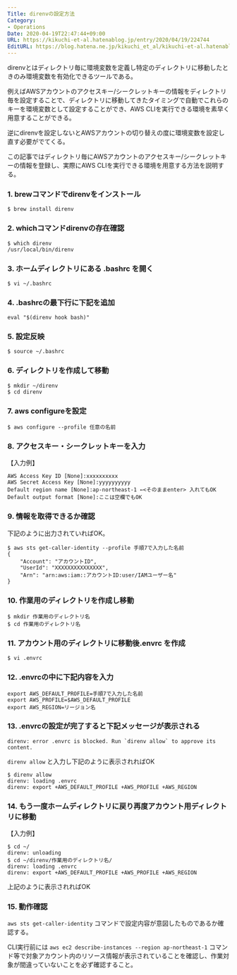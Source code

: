 ```yaml
---
Title: direnvの設定方法
Category:
- Operations
Date: 2020-04-19T22:47:44+09:00
URL: https://kikuchi-et-al.hatenablog.jp/entry/2020/04/19/224744
EditURL: https://blog.hatena.ne.jp/kikuchi_et_al/kikuchi-et-al.hatenablog.jp/atom/entry/26006613552799894
---
```


direnvとはディレクトリ毎に環境変数を定義し特定のディレクトリに移動したときのみ環境変数を有効化できるツールである。

例えばAWSアカウントのアクセスキー/シークレットキーの情報をディレクトリ毎を設定することで、ディレクトリに移動してきたタイミングで自動でこれらのキーを環境変数として設定することができ、AWS CLIを実行できる環境を素早く用意することができる。

逆にdirenvを設定しないとAWSアカウントの切り替えの度に環境変数を設定し直す必要がでてくる。

この記事ではディレクトリ毎にAWSアカウントのアクセスキー/シークレットキーの情報を登録し、実際にAWS CLIを実行できる環境を用意する方法を説明する。

### 1. brewコマンドでdirenvをインストール
```
$ brew install direnv
```
### 2. whichコマンドdirenvの存在確認
```
$ which direnv
/usr/local/bin/direnv
```
### 3. ホームディレクトリにある .bashrc を開く
```
$ vi ~/.bashrc
```
### 4. .bashrcの最下行に下記を追加
```
eval "$(direnv hook bash)"
```
### 5. 設定反映
```
$ source ~/.bashrc
```
### 6. ディレクトリを作成して移動
```
$ mkdir ~/direnv
$ cd direnv
```
### 7. aws configureを設定
```
$ aws configure --profile 任意の名前
```
### 8. アクセスキー・シークレットキーを入力
【入力例】
```
AWS Access Key ID [None]:xxxxxxxxxx
AWS Secret Access Key [None]:yyyyyyyyyy
Default region name [None]:ap-northeast-1 ←<そのままenter> 入れてもOK
Default output format [None]:ここは空欄でもOK
```
### 9. 情報を取得できるか確認
下記のように出力されていればOK。
```
$ aws sts get-caller-identity --profile 手順7で入力した名前
{
    "Account": "アカウントID",
    "UserId": "XXXXXXXXXXXXXXX",
    "Arn": "arn:aws:iam::アカウントID:user/IAMユーザー名"
}
```
### 10. 作業用のディレクトリを作成し移動
```
$ mkdir 作業用のディレクトリ名
$ cd 作業用のディレクトリ名
```
### 11. アカウント用のディレクトリに移動後.envrc を作成
```
$ vi .envrc
```
### 12. .envrcの中に下記内容を入力

```
export AWS_DEFAULT_PROFILE=手順7で入力した名前
export AWS_PROFILE=$AWS_DEFAULT_PROFILE
export AWS_REGION=リージョン名
```
### 13. .envrcの設定が完了すると下記メッセージが表示される

```
direnv: error .envrc is blocked. Run `direnv allow` to approve its content.
```
`direnv allow` と入力し下記のように表示されればOK
```
$ direnv allow
direnv: loading .envrc
direnv: export +AWS_DEFAULT_PROFILE +AWS_PROFILE +AWS_REGION
```
### 14. もう一度ホームディレクトリに戻り再度アカウント用ディレクトリに移動
【入力例】
```
$ cd ~/
direnv: unloading
$ cd ~/direnv/作業用のディレクトリ名/
direnv: loading .envrc
direnv: export +AWS_DEFAULT_PROFILE +AWS_PROFILE +AWS_REGION
```
上記のように表示されればOK
### 15. 動作確認
`aws sts get-caller-identity` コマンドで設定内容が意図したものであるか確認する。

CLI実行前には `aws ec2 describe-instances --region ap-northeast-1` コマンド等で対象アカウント内のリソース情報が表示されていることを確認し、作業対象が間違っていないことを必ず確認すること。
